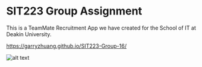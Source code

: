 # SIT223 Group Assignment
This is a TeamMate Recruitment App we have created for the School of IT at Deakin University.

https://garryzhuang.github.io/SIT223-Group-16/

![alt text](https://i.imgur.com/PPqKwx8.png)
